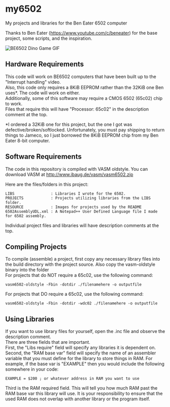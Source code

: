 # my6502
 My projects and libraries for the Ben Eater 6502 computer

Thanks to Ben Eater (https://www.youtube.com/c/beneater) for the base project, some scripts, and the inspiration.

![BE6502 Dino Game GIF](RESOURCE/BE6502Dino.gif)

## Hardware Requirements
This code will work on BE6502 computers that have been built up to the "Interrupt handling" video.  
Also, this code only requires a 8KiB EEPROM rather than the 32KiB one Ben uses*. The code will work on either.  
Additionally, some of this software may require a CMOS 6502 (65c02) chip to work.  
Files that require this will have "Processor: 65c02" in the description comment at the top.

*I ordered a 32KiB one for this project, but the one I got was defective/broken/softlocked. Unfortunately, you must pay shipping to return things to Jameco, so I just borrowed the 8KiB EEPROM chip from my Ben Eater 8-bit computer.
## Software Requirements
The code in this repository is compiled with VASM oldstyle. You can download VASM at http://www.ibaug.de/vasm/vasm6502.zip

Here are the files/folders in this project:
```
LIBS                : Libraries I wrote for the 6502.
PROJECTS            : Projects utilizing libraries from the LIBS folder.
RESOURCE			: Images for projects used by the README
6502AssemblyUDL.xml : A Notepad++ User Defined Language file I made for 6502 assembly.
```
Individual project files and libraries will have description comments at the top.

## Compiling Projects
To compile (assemble) a project, first copy any necessary library files into the build directory with the project source. Also copy the vasm-oldstyle binary into the folder  
For projects that do NOT require a 65c02, use the following command:
```
vasm6502-oldstyle -Fbin -dotdir ./filenamehere -o outputfile
```
For projects that DO require a 65c02, use the following command:
```
vasm6502-oldstyle -Fbin -dotdir -wdc02 ./filenamehere -o outputfile
```

## Using Libraries
If you want to use library files for yourself, open the .inc file and observe the description comment.  
There are three fields that are important.  
First, the "Libs require" field will specify any libraries it is dependent on.
Second, the "RAM base var" field will specify the name of an assembler variable that you must define for the library to store things in RAM. For example, if the base var is "EXAMPLE" then you would include the following somewhere in your code:
```
EXAMPLE = $200 ; or whatever address in RAM you want to use
```
Third is the RAM required field. This will tell you how much RAM past the RAM base var this library will use. It is your responsibility to ensure that the used RAM does not overlap with another library or the program itself.
